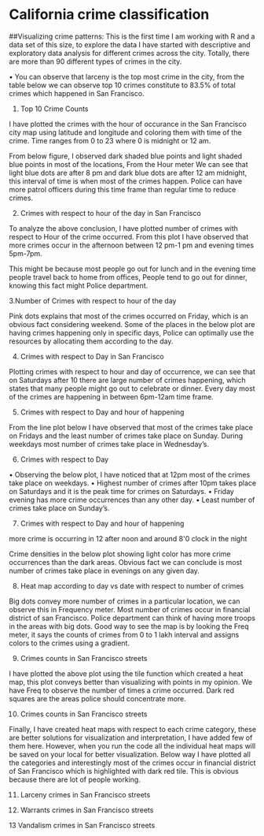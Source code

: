 # California crime classification
##Visualizing crime patterns:
This is the first time I am working with R and a data set of this size, to explore the data I have started with descriptive and exploratory data analysis for different crimes across the city. Totally, there are more than 90 different types of crimes in the city.

•	You can observe that larceny is the top most crime in the city, from the table below we can observe top 10 crimes constitute to 83.5% of total crimes which happened in San Francisco.

1.	Top 10 Crime Counts
 
I have plotted the crimes with the hour of occurance in the San Francisco city map using latitude and longitude and coloring them with time of the crime. Time ranges from 0 to 23 where 0 is midnight or 12 am.

From below figure, I observed  dark shaded blue points and light shaded blue points in most of the locations, From the Hour meter We can see that light blue dots are after 8 pm and dark blue dots are after 12 am midnight, this interval of time is when most of the crimes happen. Police can have more patrol officers during this time frame than regular time to reduce crimes.

2. Crimes with respect to hour of the day in San Francisco
 
To analyze the above conclusion, I have plotted number of crimes with respect to Hour of the crime occurred. From this plot I have observed that more crimes occur in the afternoon between 12 pm-1 pm and evening times 5pm-7pm.

This might be because most people go out for lunch and in the evening time people travel back to home from offices, People tend to go out for dinner, knowing this fact might Police department. 

3.Number of Crimes with respect to hour of the day
 
Pink dots explains that most of the crimes occurred on Friday, which is an obvious fact considering weekend. Some of the places in the below plot are having crimes happening only in specific days, Police can optimally use the resources by allocating them according to the day.

4. Crimes with respect to Day in San Francisco
 



Plotting crimes with respect to hour and day of occurrence, we can see that on Saturdays after 10 there are large number of crimes happening, which states that many people might go out to celebrate or dinner. Every day most of the crimes are happening in between 6pm-12am time frame. 

5. Crimes with respect to Day and hour of happening
 
From the line plot below I have observed that most of the crimes take place on Fridays and the least number of crimes take place on Sunday. During weekdays most number of crimes take place in Wednesday’s.

6. Crimes with respect to Day 
 

•	Observing the below plot, I have noticed that at 12pm most of the crimes take place on weekdays. 
•	Highest number of crimes after 10pm takes place on Saturdays and it is the peak time for crimes on Saturdays. 
•	Friday evening has more crime occurrences than any other day.
•	Least number of crimes take place on Sunday’s.


7. Crimes with respect to Day and hour of happening
 
more crime is occurring in 12 after noon and around 8'0 clock in the night

Crime densities in the below plot showing light color has more crime occurrences than the dark areas. Obvious fact we can conclude is most number of crimes take place in evenings on any given day.

   8. Heat map according to day vs date with respect to number of crimes
 



Big dots convey more number of crimes in a particular location, we can observe this in Frequency meter. Most number of crimes occur in financial district of san Francisco. Police department can think of having more troops in the areas with big dots. Good way to see the map is by looking the Freq meter, it says the counts of crimes from 0 to 1 lakh interval and assigns colors to the crimes using a gradient.

9. Crimes counts in San Francisco streets
 
I have plotted the above plot using the tile function which created a heat map, this plot conveys better than visualizing with points in my opinion. We have Freq to observe the number of times a crime occurred. Dark red squares are the areas police should concentrate more.

10. Crimes counts in San Francisco streets
 

Finally, I have created heat maps with respect to each crime category, these are better solutions for visualization and interpretation, I have added few of them here. However, when you run the code all the individual heat maps will be saved on your local for better visualization. Below way I have plotted all the categories and interestingly most of the crimes occur in financial district of San Francisco which is highlighted with dark red tile. This is obvious because there are lot of people working.

11. Larceny crimes in San Francisco streets
 
12. Warrants crimes in San Francisco streets
 

13 Vandalism crimes in San Francisco streets

 
